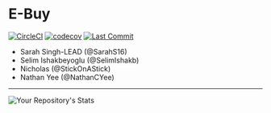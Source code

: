 # E-Buy

[![CircleCI](https://circleci.com/gh/NathanCYee/131_project/tree/master.svg?style=svg)](https://circleci.com/gh/NathanCYee/131_project/tree/master)
[![codecov](https://codecov.io/gh/NathanCYee/131_project/branch/master/graph/badge.svg?token=G6YR4ZSL9J)](https://codecov.io/gh/NathanCYee/131_project)
[![Last Commit](https://img.shields.io/github/last-commit/NathanCYee/131_project)](https://github.com/NathanCYee/131_project/commits/)

- Sarah Singh-LEAD (@SarahS16)
- Selim Ishakbeyoglu (@SelimIshakb)
- Nicholas (@StickOnAStick)
- Nathan Yee (@NathanCYee)

---
![Your Repository's Stats](https://contrib.rocks/image?repo=NathanCYee/131_project)
